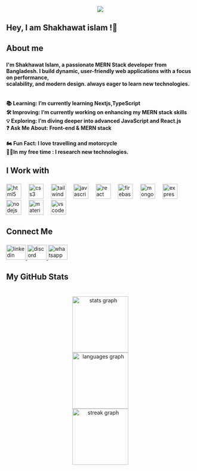 <div align="center">
  <img height="" src="https://i.ibb.co.com/CKFnTYzX/shakhawatilsam.png"  />
</div>

###

<h2 align="left">Hey, I am Shakhawat islam !👋</h2>

###

<h2 align="left">About me</h2>

###

<h4 align="left">I'm Shakhawat Islam, a passionate MERN Stack developer from Bangladesh. I build dynamic, user-friendly web applications with a focus on performance,<br> scalability, and modern design. always eager to learn new technologies.<br><br><br>📚 Learning: I’m currently learning Nextjs,TypeScript<br>🛠️ Improving: I’m currently working on enhancing my MERN stack skills<br>💡 Exploring: I’m diving deeper into advanced JavaScript and React.js<br>❓ Ask Me About: Front-end & MERN stack<br><br>🏍️ Fun Fact: I love travelling and motorcycle<br>🧑‍💻In my free time : I research new technologies.</h4>

###

<h2 align="left">I Work with</h2>

###

<div align="left">
  <img src="https://cdn.simpleicons.org/html5/E34F26" height="40" alt="html5 logo"  />
  <img width="12" />
  <img src="https://cdn.simpleicons.org/css3/1572B6" height="40" alt="css3 logo"  />
  <img width="12" />
  <img src="https://cdn.simpleicons.org/tailwindcss/06B6D4" height="40" alt="tailwindcss logo"  />
  <img width="12" />
  <img src="https://skillicons.dev/icons?i=js" height="40" alt="javascript logo"  />
  <img width="12" />
  <img src="https://cdn.simpleicons.org/react/61DAFB" height="40" alt="react logo"  />
  <img width="12" />
  <img src="https://skillicons.dev/icons?i=firebase" height="40" alt="firebase logo"  />
  <img width="12" />
  <img src="https://skillicons.dev/icons?i=mongodb" height="40" alt="mongodb logo"  />
  <img width="12" />
  <img src="https://skillicons.dev/icons?i=express" height="40" alt="express logo"  />
  <img width="12" />
  <img src="https://cdn.simpleicons.org/nodedotjs/339933" height="40" alt="nodejs logo"  />
  <img width="12" />
  <img src="https://cdn.simpleicons.org/mui/007FFF" height="40" alt="materialui logo"  />
  <img width="12" />
  <img src="https://skillicons.dev/icons?i=vscode" height="40" alt="vscode logo"  />
</div>

###

<h2 align="left">Connect Me</h2>

###

<div align="left">
  <a href="https://www.linkedin.com/in/mdshakhawatislam23" target="_blank">
    <img src="https://raw.githubusercontent.com/maurodesouza/profile-readme-generator/master/src/assets/icons/social/linkedin/default.svg" width="52" height="40" alt="linkedin logo"  />
  </a>
  <a href="https://discordapp.com/users/1256508452759408681" target="_blank">
    <img src="https://raw.githubusercontent.com/maurodesouza/profile-readme-generator/master/src/assets/icons/social/discord/default.svg" width="52" height="40" alt="discord logo"  />
  </a>
  <a href="https://wa.me/+8801749888203" target="_blank">
    <img src="https://raw.githubusercontent.com/maurodesouza/profile-readme-generator/master/src/assets/icons/social/whatsapp/default.svg" width="52" height="40" alt="whatsapp logo"  />
  </a>
</div>

###

<h2 align="left">My GitHub Stats</h2>

###

<br clear="both">

<div align="center">
  <img src="https://github-readme-stats.vercel.app/api?username=shakhawat2323&hide_title=false&hide_rank=false&show_icons=true&include_all_commits=true&count_private=true&disable_animations=false&theme=dracula&locale=en&hide_border=false&order=1" height="150" alt="stats graph" /> <br>
  <img src="https://github-readme-stats.vercel.app/api/top-langs?username=shakhawat2323&locale=en&hide_title=false&layout=compact&card_width=320&langs_count=5&theme=dracula&hide_border=false&order=2" height="150" alt="languages graph" /> <br>
  <img src="https://streak-stats.demolab.com?user=shakhawat2323&locale=en&mode=daily&theme=dracula&hide_border=false&border_radius=5&order=3" height="150" alt="streak graph"  />
</div>

###
